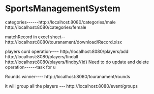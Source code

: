 # SportsManagementSystem
categories------http://localhost:8080/categories/male
                http://localhost:8080/categories/female
				
				
matchRecord in excel sheet-- http://localhost:8080/touranament/download/Record.xlsx

players curd operation---- http://localhost:8080/players/add
                          http://localhost:8080/players/findall
                       http://localhost:8080/players/findby/{id}
		Need to do update and delete operation------task for  u 
		
Rounds winner---- http://localhost:8080/touranament/rounds

it will group all the players --- http://localhost:8080/event/groups
